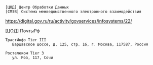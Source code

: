     [ЦОД] Центр Обработки Данных
    [СМЭВ] Система межведомственного электронного взаимодействия

https://digital.gov.ru/ru/activity/govservices/infosystems/22/


[ЦОД] ПочтыРф

    ТрастИнфо Tier III 
       Варшавское шоссе, д. 125, стр. 16, г. Москва, 117587, Россия
    
    Ростелеком Tier 3
       ул. Роз, 117, Сочи
